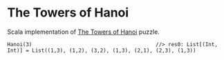 The Towers of Hanoi
=========================

Scala implementation of [The Towers of Hanoi](http://en.wikipedia.org/wiki/Towers_of_Hanoi) puzzle.

    Hanoi(3)                                        //> res0: List[(Int, Int)] = List((1,3), (1,2), (3,2), (1,3), (2,1), (2,3), (1,3))


